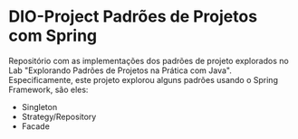 # DIO-Project Padrões de Projetos com Spring
Repositório com as implementações dos padrões de projeto explorados no Lab "Explorando Padrões de Projetos na Prática com Java". Especificamente, este projeto explorou alguns padrões usando o Spring Framework, são eles:<br/>

- Singleton <br/>
- Strategy/Repository <br/>
- Facade <br/>

